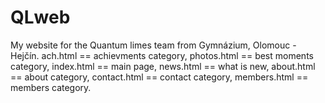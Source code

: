 # QLweb
My website for the Quantum limes team from Gymnázium, Olomouc - Hejčín.
ach.html == achievments category,
photos.html == best moments category,
index.html == main page,
news.html == what is new,
about.html == about category,
contact.html == contact category,
members.html == members category.
